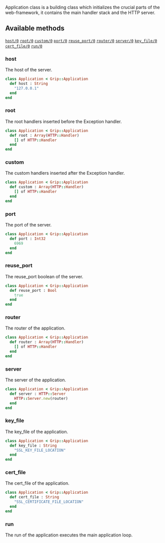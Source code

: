 Application class is a building class which initializes the crucial parts of the web-framework, it contains the main handler stack and the HTTP server.

## Available methods

[`host/0`](#host)
[`root/0`](#root)
[`custom/0`](#custom)
[`port/0`](#port)
[`reuse_port/0`](#reuse_port)
[`router/0`](#router)
[`server/0`](#server)
[`key_file/0`](#key_file)
[`cert_file/0`](#cert_file)
[`run/0`](#run)


### host

The host of the server.

```ruby
class Application < Grip::Application
  def host : String
    "127.0.0.1"
  end
end
```

### root

The root handlers inserted before the Exception handler.

```ruby
class Application < Grip::Application
  def root : Array(HTTP::Handler)
    [] of HTTP::Handler
  end
end
```

### custom

The custom handlers inserted after the Exception handler.

```ruby
class Application < Grip::Application
  def custom : Array(HTTP::Handler)
    [] of HTTP::Handler
  end
end
```

### port

The port of the server.

```ruby
class Application < Grip::Application
  def port : Int32
    6969
  end
end
```

### reuse_port

The reuse_port boolean of the server.

```ruby
class Application < Grip::Application
  def reuse_port : Bool
    true
  end
end
```

### router

The router of the application.

```ruby
class Application < Grip::Application
  def router : Array(HTTP::Handler)
    [] of HTTP::Handler
  end
end
```

### server

The server of the application.

```ruby
class Application < Grip::Application
  def server : HTTP::Server
    HTTP::Server.new(router)
  end
end
```

### key_file

The key_file of the application.

```ruby
class Application < Grip::Application
  def key_file : String
    "SSL_KEY_FILE_LOCATION"
  end
end
```

### cert_file

The cert_file of the application.

```ruby
class Application < Grip::Application
  def cert_file : String
    "SSL_CERTIFICATE_FILE_LOCATION"
  end
end
```

### run

The run of the application executes the main application loop.
